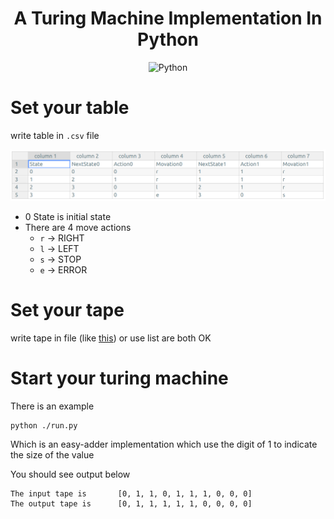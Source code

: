 <h1 align="center">
    A Turing Machine Implementation In Python
    <br>
</h1>

<p align="center">
    <img alt="Python" src="https://img.shields.io/badge/python-3776AB?style=for-the-badge&logo=python&logoColor=white"></a>
</p>

# Set your table

write table in `.csv` file

![](./pic/TABLE.png)

- 0 State is initial state
- There are 4 move actions
    - `r` -> RIGHT
    - `l` -> LEFT
    - `s` -> STOP
    - `e` -> ERROR

# Set your tape

write tape in file (like [this](./tape.txt)) or use list are both OK

# Start your turing machine

There is an example

```shell
python ./run.py
```

Which is an easy-adder implementation which use the digit of 1 to indicate the size of the value

You should see output below

```shell
The input tape is       [0, 1, 1, 0, 1, 1, 1, 0, 0, 0]
The output tape is      [0, 1, 1, 1, 1, 1, 0, 0, 0, 0]
```